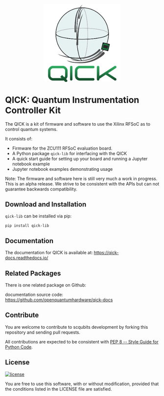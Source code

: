 
<p align="center">
 <img src="graphics/logoQICK.svg" alt="QICK logo" width=50% height=auto>
</p>

# QICK: Quantum Instrumentation Controller Kit

The QICK is a kit of firmware and software to use the Xilinx RFSoC as to control quantum systems.

It consists of:
* Firmware for the ZCU111 RFSoC evaluation board.  
* A Python package `qick-lib` for interfacing with the QICK
* A quick start guide for setting up your board and running a Jupyter notebook example
* Jupyter notebook examples demonstrating usage

Note: The firmware and software here is still very much a work in progress. This is an alpha release. We strive to be consistent with the APIs but can not guarantee backwards compatibility.


Download and Installation
-------------------------

`qick-lib` can be installed via pip:
```
pip install qick-lib
```

Documentation
-------------

The documentation for QICK is available at: https://qick-docs.readthedocs.io/


Related Packages
----------------

There is one related package on Github:

documentation source code: https://github.com/openquantumhardware/qick-docs


Contribute
----------

You are welcome to contribute to scqubits development by forking this repository and sending pull requests.

All contributions are expected to be consistent with [PEP 8 -- Style Guide for Python Code](https://www.python.org/dev/peps/pep-0008/).


License
-------
[![license](https://img.shields.io/badge/license-New%20BSD-blue.svg)](http://en.wikipedia.org/wiki/BSD_licenses#3-clause_license_.28.22Revised_BSD_License.22.2C_.22New_BSD_License.22.2C_or_.22Modified_BSD_License.22.29)

You are free to use this software, with or without modification, provided that the conditions listed in the LICENSE file are satisfied.
